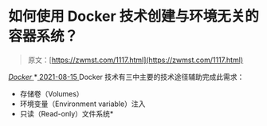 <!--yml
category: 未分类
date: 0001-01-01 00:00:00
-->

# 如何使用 Docker 技术创建与环境无关的容器系统？

> 原文：[https://zwmst.com/1117.html](https://zwmst.com/1117.html)

   [ *Docker* ](https://zwmst.com/docker)*[ <time datetime="2021-08-15T10:29:09+08:00"> 2021-08-15 </time> ](https://zwmst.com/1117.html)  Docker 技术有三中主要的技术途径辅助完成此需求：

*   存储卷（Volumes）
*   环境变量（Environment variable）注入
*   只读（Read-only）文件系统*